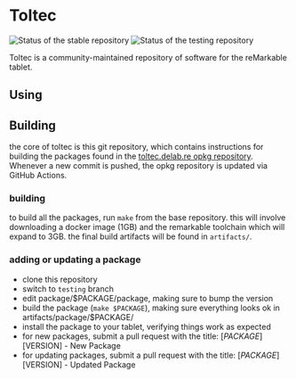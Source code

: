 # Toltec

![Status of the stable repository](https://github.com/matteodelabre/toltec/workflows/stable/badge.svg)
![Status of the testing repository](https://github.com/matteodelabre/toltec/workflows/testing/badge.svg)

Toltec is a community-maintained repository of software for the reMarkable tablet.

## Using

## Building

the core of toltec is this git repository, which contains instructions for
building the packages found in the [toltec.delab.re opkg
repository](https://toltec.delab.re). Whenever a new commit is pushed, the opkg
repository is updated via GitHub Actions.


### building

to build all the packages, run `make` from the base repository. this will
involve downloading a docker image (1GB) and the remarkable toolchain which
will expand to 3GB. the final build artifacts will be found in `artifacts/`.

### adding or updating a package

* clone this repository
* switch to `testing` branch
* edit package/$PACKAGE/package, making sure to bump the version
* build the package (`make $PACKAGE`), making sure everything looks ok in artifacts/package/$PACKAGE/
* install the package to your tablet, verifying things work as expected
* for new packages, submit a pull request with the title: [$PACKAGE][$VERSION] - New Package
* for updating packages, submit a pull request with the title: [$PACKAGE][$VERSION] - Updated Package
